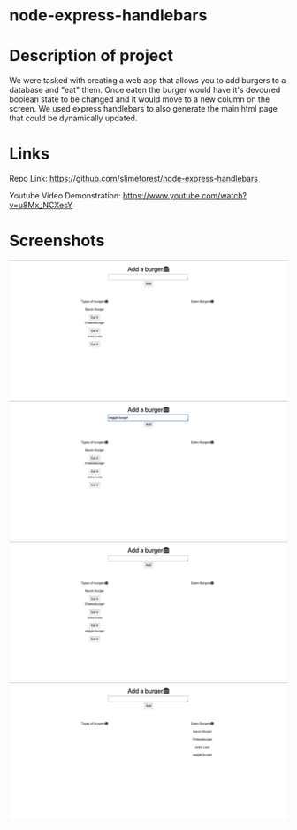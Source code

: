 # node-express-handlebars

# Description of project
We were tasked with creating a web app that allows you to add burgers to a database and "eat" them. Once eaten the burger would have it's devoured boolean state to be changed and it would move to a new column on the screen. We used express handlebars to also generate the main html page that could be dynamically updated.

# Links
Repo Link:
https://github.com/slimeforest/node-express-handlebars

Youtube Video Demonstration:
https://www.youtube.com/watch?v=u8Mx_NCXesY


# Screenshots
![index page, first start up](screenshots/index.png)
![typing a burger to add to the list](screenshots/addburger.png)
![showing the bugrer was added](screenshots/addedburg.png)
![showing the burgers that have been eaten](screenshots/eaten.png)